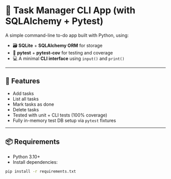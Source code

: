 # 📝 Task Manager CLI App (with SQLAlchemy + Pytest)

A simple command-line to-do app built with Python, using:

- 🗃️ **SQLite** + **SQLAlchemy ORM** for storage
- 🧪 **pytest** + **pytest-cov** for testing and coverage
- 💻 A minimal **CLI interface** using `input()` and `print()`

---

## 🚀 Features

- Add tasks
- List all tasks
- Mark tasks as done
- Delete tasks
- Tested with unit + CLI tests (100% coverage)
- Fully in-memory test DB setup via `pytest` fixtures

---

## 📦 Requirements

- Python 3.10+
- Install dependencies:

```bash
pip install -r requirements.txt
